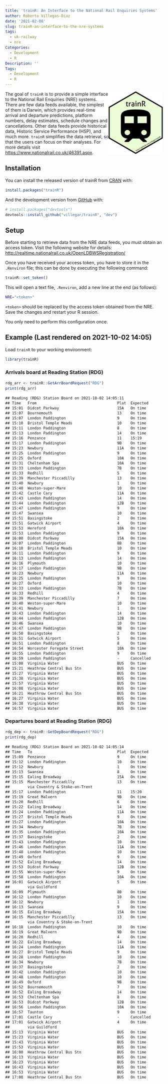 ```yaml
---
title: 'trainR: An Interface to the National Rail Enquiries Systems'
author: Roberto Villegas-Diaz
date: '2021-02-08'
slug: trainR-an-interface-to-the-nre-systems
tags:
  - uk-railway
  - nre
Categories:
  - Development
  - R
Description: ''
Tags:
  - Development
  - R
---
```


<img src="https://raw.githubusercontent.com/villegar/trainR/main/inst/images/logo.png" alt="logo" align="right" height=200px/>

The goal of `trainR` is to provide a simple interface to the 
National Rail Enquiries (NRE) systems. There are few data feeds 
available, the simplest of them is Darwin, which provides real-time 
arrival and departure predictions, platform numbers, delay estimates, 
schedule changes and cancellations. Other data feeds provide historical 
data, Historic Service Performance (HSP), and much more. `trainR` 
simplifies the data retrieval, so that the users can focus on their 
analyses. For more details visit 
https://www.nationalrail.co.uk/46391.aspx.

## Installation

You can install the released version of trainR from [CRAN](https://CRAN.R-project.org) with:

``` r
install.packages("trainR")
```

And the development version from [GitHub](https://github.com/) with:

``` r
# install.packages("devtools")
devtools::install_github("villegar/trainR", "dev")
```

## Setup
Before starting to retrieve data from the NRE data feeds, you must obtain an access token. 
Visit the following website for details: http://realtime.nationalrail.co.uk/OpenLDBWSRegistration/

Once you have received your access token, you have to store it in the `.Renviron` file; this can be 
done by executing the following command:


```r
trainR::set_token()
```

This will open a text file, `.Renviron`, add a new line at the end (as follows):

```bash
NRE="<token>"
```

`<token>` should be replaced by the access token obtained from the NRE. Save the changes and restart 
your R session.

You only need to perform this configuration once.

## Example (Last rendered on 2021-10-02 14:05)

Load `trainR` to your working environment:

```r
library(trainR)
```

### Arrivals board at Reading Station (RDG)


```r
rdg_arr <- trainR::GetArrBoardRequest("RDG")
print(rdg_arr)
```

```
## Reading (RDG) Station Board on 2021-10-02 14:05:11
## Time   From                                    Plat  Expected
## 15:01  Didcot Parkway                          15A   On time
## 15:07  Bournemouth                             13    On time
## 15:07  London Paddington                       9     On time
## 15:10  Bristol Temple Meads                    10    On time
## 15:11  London Paddington                       8     On time
## 15:13  London Paddington                       14    On time
## 15:16  Penzance                                11    15:19
## 15:17  London Paddington                       9B    On time
## 15:23  Newbury                                 11A   On time
## 15:25  London Paddington                       9     On time
## 15:25  Oxford                                  10A   On time
## 15:31  Cheltenham Spa                          10A   On time
## 15:33  London Paddington                       7B    On time
## 15:33  Redhill                                 5     On time
## 15:39  Manchester Piccadilly                   13    On time
## 15:40  Newbury                                 1     On time
## 15:40  Weston-super-Mare                       10    On time
## 15:42  Castle Cary                             11A   On time
## 15:43  London Paddington                       14    On time
## 15:44  London Paddington                       12B   On time
## 15:47  London Paddington                       9     On time
## 15:47  Swansea                                 10    On time
## 15:51  Basingstoke                             2     On time
## 15:51  Gatwick Airport                         4     On time
## 15:53  Hereford                                10A   On time
## 15:53  London Paddington                       9     On time
## 16:00  Didcot Parkway                          15A   On time
## 16:07  London Paddington                       8B    On time
## 16:10  Bristol Temple Meads                    10    On time
## 16:11  London Paddington                       9     On time
## 16:13  London Paddington                       14    On time
## 16:16  Plymouth                                10    On time
## 16:17  London Paddington                       9B    On time
## 16:23  Newbury                                 11A   On time
## 16:25  London Paddington                       9     On time
## 16:27  Oxford                                  10    On time
## 16:33  London Paddington                       7B    On time
## 16:33  Redhill                                 4     On time
## 16:39  Manchester Piccadilly                   7     On time
## 16:40  Weston-super-Mare                       10    On time
## 16:41  Newbury                                 1     On time
## 16:43  London Paddington                       14    On time
## 16:44  London Paddington                       12B   On time
## 16:46  Swansea                                 10    On time
## 16:47  London Paddington                       9B    On time
## 16:50  Basingstoke                             2     On time
## 16:51  Gatwick Airport                         5     On time
## 16:51  London Paddington                       8     On time
## 16:54  Worcester Foregate Street               10A   On time
## 16:55  London Paddington                       9     On time
## 16:59  London Paddington                       -     Cancelled
## 15:08  Virginia Water                          BUS   On time
## 15:21  Heathrow Central Bus Stn                BUS   On time
## 15:27  Virginia Water                          BUS   On time
## 15:38  Virginia Water                          BUS   On time
## 15:57  Virginia Water                          BUS   On time
## 16:08  Virginia Water                          BUS   On time
## 16:21  Heathrow Central Bus Stn                BUS   On time
## 16:27  Virginia Water                          BUS   On time
## 16:38  Virginia Water                          BUS   On time
## 16:57  Virginia Water                          BUS   On time
```

### Departures board at Reading Station (RDG)


```r
rdg_dep <- trainR::GetDepBoardRequest("RDG")
print(rdg_dep)
```

```
## Reading (RDG) Station Board on 2021-10-02 14:05:14
## Time   To                                      Plat  Expected
## 15:09  Penzance                                9     On time
## 15:12  London Paddington                       10    On time
## 15:12  Newbury                                 1     On time
## 15:13  Swansea                                 8     On time
## 15:15  Ealing Broadway                         15A   On time
## 15:15  Manchester Piccadilly                   13    On time
##        via Coventry & Stoke-on-Trent           
## 15:17  London Paddington                       11    15:20
## 15:19  Great Malvern                           9B    On time
## 15:20  Redhill                                 6     On time
## 15:22  Ealing Broadway                         14    On time
## 15:24  London Paddington                       11A   On time
## 15:27  Bristol Temple Meads                    9     On time
## 15:27  London Paddington                       10A   On time
## 15:34  Newbury                                 7B    On time
## 15:35  London Paddington                       10A   On time
## 15:37  Basingstoke                             2     On time
## 15:43  London Paddington                       10    On time
## 15:46  London Paddington                       11A   On time
## 15:48  London Paddington                       10    On time
## 15:49  Oxford                                  9     On time
## 15:52  Ealing Broadway                         14    On time
## 15:53  Didcot Parkway                          12B   On time
## 15:55  Weston-super-Mare                       9     On time
## 15:58  London Paddington                       10A   On time
## 16:01  Gatwick Airport                         5     On time
##        via Guildford                           
## 16:09  Plymouth                                8B    On time
## 16:12  London Paddington                       10    On time
## 16:12  Newbury                                 1     On time
## 16:13  Swansea                                 9     On time
## 16:15  Ealing Broadway                         15A   On time
## 16:15  Manchester Piccadilly                   13    On time
##        via Coventry & Stoke-on-Trent           
## 16:18  London Paddington                       10    On time
## 16:19  Great Malvern                           9B    On time
## 16:20  Redhill                                 4     On time
## 16:22  Ealing Broadway                         14    On time
## 16:24  London Paddington                       11A   On time
## 16:27  Bristol Temple Meads                    9     On time
## 16:28  London Paddington                       10    On time
## 16:34  Newbury                                 7B    On time
## 16:37  Basingstoke                             2     On time
## 16:42  London Paddington                       10    On time
## 16:48  London Paddington                       10    On time
## 16:49  Oxford                                  9B    On time
## 16:52  Bournemouth                             7     On time
## 16:52  Ealing Broadway                         14    On time
## 16:53  Cheltenham Spa                          8     On time
## 16:53  Didcot Parkway                          12B   On time
## 16:56  London Paddington                       10A   On time
## 16:57  Taunton                                 9     On time
## 17:01  Castle Cary                             -     Cancelled
## 17:01  Gatwick Airport                         4     On time
##        via Guildford                           
## 15:13  Virginia Water                          BUS   On time
## 15:23  Virginia Water                          BUS   On time
## 15:43  Virginia Water                          BUS   On time
## 15:53  Virginia Water                          BUS   On time
## 16:00  Heathrow Central Bus Stn                BUS   On time
## 16:13  Virginia Water                          BUS   On time
## 16:23  Virginia Water                          BUS   On time
## 16:43  Virginia Water                          BUS   On time
## 16:53  Virginia Water                          BUS   On time
## 17:00  Heathrow Central Bus Stn                BUS   On time
```
